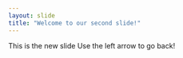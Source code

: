 ```yaml
---
layout: slide
title: "Welcome to our second slide!"
---
```

This is the new slide
Use the left arrow to go back!
